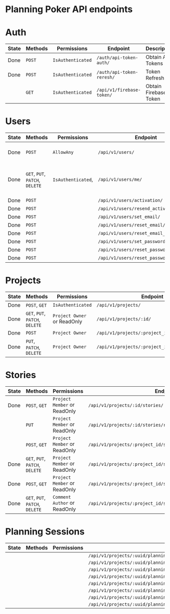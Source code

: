 # Planning Poker API endpoints

# Auth

| State | Methods | Permissions       | Endpoint                  | Description           |
| ----- | ------- | ----------------- | ------------------------- | --------------------- |
| Done  | `POST`  | `IsAuthenticated` | `/auth/api-token-auth/`   | Obtain Auth Tokens    |
| Done  | `POST`  | `IsAuthenticated` | `/auth/api-token-reresh/` | Token Refresh         |
|       | `GET`   | `IsAuthenticated` | `/api/v1/firebase-token/` | Obtain Firebase Token |

# Users

| State | Methods                         | Permissions        | Endpoint                                | Description                                    |
| ----- | ------------------------------- | ------------------ | --------------------------------------- | ---------------------------------------------- |
| Done  | `POST`                          | `AllowAny`         | `/api/v1/users/`                        | Create New User (Sign Up)                      |
| Done  | `GET`, `PUT`, `PATCH`, `DELETE` | `IsAuthenticated`, | `/api/v1/users/me/`                     | Read and write `User` object for current user. |
| Done  | `POST`                          |                    | `/api/v1/users/activation/`             |                                                |
| Done  | `POST`                          |                    | `/api/v1/users/resend_activation/`      |                                                |
| Done  | `POST`                          |                    | `/api/v1/users/set_email/`              |                                                |
| Done  | `POST`                          |                    | `/api/v1/users/reset_email/`            |                                                |
| Done  | `POST`                          |                    | `/api/v1/users/reset_email_confirm/`    |                                                |
| Done  | `POST`                          |                    | `/api/v1/users/set_password/`           |                                                |
| Done  | `POST`                          |                    | `/api/v1/users/reset_password/`         |                                                |
| Done  | `POST`                          |                    | `/api/v1/users/reset_password_confirm/` |                                                |

# Projects

| State | Methods                         | Permissions                 | Endpoint                                      | Description |
| ----- | ------------------------------- | --------------------------- | --------------------------------------------- | ----------- |
| Done  | `POST`, `GET`                   | `IsAuthenticated`           | `/api/v1/projects/`                           |             |
| Done  | `GET`, `PUT`, `PATCH`, `DELETE` | `Project Owner` or ReadOnly | `/api/v1/projects/:id/`                       |             |
| Done  | `POST`                          | `Project Owner`             | `/api/v1/projects/:project_id/members/`       |             |
| Done  | `PUT`, `PATCH`, `DELETE`        | `Project Owner`             | `/api/v1/projects/:project_id/members/:uuid/` |             |

# Stories

| State | Methods                         | Permissions                  | Endpoint                                                       | Description |
| ----- | ------------------------------- | ---------------------------- | -------------------------------------------------------------- | ----------- |
| Done  | `POST`, `GET`                   | `Project Member` or ReadOnly | `/api/v1/projects/:id/stories/`                                |             |
|       | `PUT`                           | `Project Member` or ReadOnly | `/api/v1/projects/:id/stories/reorder/`                        |             |
|       | `POST`, `GET`                   | `Project Member` or ReadOnly | `/api/v1/projects/:project_id/stories/:story_id/votes/`        |             |
| Done  | `GET`, `PUT`, `PATCH`, `DELETE` | `Project Member` or ReadOnly | `/api/v1/projects/:project_id/stories/:id/`                    |             |
| Done  | `POST`, `GET`                   | `Project Member` or ReadOnly | `/api/v1/projects/:project_id/stories/:story_id/comments/`     |             |
| Done  | `GET`, `PUT`, `PATCH`, `DELETE` | `Comment Author` or ReadOnly | `/api/v1/projects/:project_id/stories/:story_id/comments/:id/` |             |

# Planning Sessions

| State | Methods | Permissions | Endpoint                                                                      | Description |
| ----- | ------- | ----------- | ----------------------------------------------------------------------------- | ----------- |
|       |         |             | `/api/v1/projects/:uuid/planningsessions/`                                    |             |
|       |         |             | `/api/v1/projects/:uuid/planningsessions/:uuid/`                              |             |
|       |         |             | `/api/v1/projects/:uuid/planningsessions/:uuid/participants/`                 |             |
|       |         |             | `/api/v1/projects/:uuid/planningsessions/:uuid/participants/:uuid/`           |             |
|       |         |             | `/api/v1/projects/:uuid/planningsessions/:uuid/participants/:uuid/heartbeat/` |             |
|       |         |             | `/api/v1/projects/:uuid/planningsessions/:uuid/participants/:uuid/leave/`     |             |
|       |         |             | `/api/v1/projects/:uuid/planningsessions/:uuid/comments/`                     |             |
|       |         |             | `/api/v1/projects/:uuid/planningsessions/:uuid/comments/:uuid`                |             |
